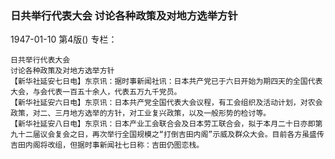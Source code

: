 ### 日共举行代表大会  讨论各种政策及对地方选举方针

1947-01-10
第4版()
专栏：

    日共举行代表大会
    讨论各种政策及对地方选举方针
    【新华社延安七日电】东京讯：据时事新闻社讯：日本共产党已于六日开始为期四天的全国代表大会，与会代表一百五十余人，代表五万九千党员。
    【新华社延安六日电】东京讯：日本共产党全国代表大会议程，有工会组织及活动计划，对农会政策，对二、三月地方选举的方针，对工业复兴政策，以及一般形势的检讨等。
    【新华社延安八日电】东京讯：日本产业工会联合会及日本劳工联合会，拟于本月二十日亦即第九十二届议会复会之日，再次举行全国规模之“打倒吉田内阁”示威及群众大会。目前各方虽盛传吉田内阁将改组，但据时事新闻社七日称：吉田仍图恋栈。
